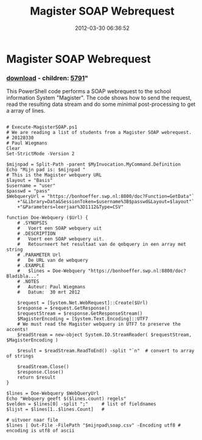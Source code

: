 ﻿---
pid:            3302
parent:         0
children:       5791
poster:         Paul Wiegmans
title:          Magister SOAP Webrequest
date:           2012-03-30 06:36:52
format:         posh
---

# Magister SOAP Webrequest

### [download](3302.ps1) - children: [5791](5791.md)"

This PowerShell code performs a SOAP webrequest to the school 
information System "Magister". The code shows how to send the request, 
read the resulting data stream and do some minimal post-processing to 
get a array of lines. 


```posh

# Execute-MagisterSOAP.ps1
# We are reading a list of students from a Magister SOAP webrequest.
# 20120330
# Paul Wiegmans
Clear
Set-StrictMode -Version 2

$mijnpad = Split-Path -parent $MyInvocation.MyCommand.Definition
Echo "Mijn pad is: $mijnpad "
# This is the Magister webquery URL
$layout = "Basis"
$username = "user"
$passwd = "pass"
$WebqueryUrl = "https://bonhoeffer.swp.nl:8800/doc?Function=GetData"`
	+"&Library=Data&SessionToken=$username%3B$passwd&Layout=$layout"`
	+"&Parameters=leerjaar%3D1112&Type=CSV"

function Doe-Webquery ($Url) {
	# .SYNOPSIS
	#	Voert een SOAP webquery uit
	# .DESCRIPTION
	#	Voert een SOAP webquery uit.
	#	Retourneert het resultaat van de qebquery in een array met string
	# .PARAMETER Url
	#	De URL van de webquery
	# .EXAMPLE
	#	$lines = Doe-Webquery "https://bonhoeffer.swp.nl:8800/doc?Bladibla..."
	# .NOTES
	# 	Auteur: Paul Wiegmans
	#	Datum:	30 mrt 2012
	
	$request = [System.Net.WebRequest]::Create($Url)
	$response = $request.GetResponse()
	$requestStream = $response.GetResponseStream()
	$MagisterEncoding = [System.Text.Encoding]::UTF7  
	# We must read the Magister webquery in UTF7 to preserve the accents!
	$readStream = new-object System.IO.StreamReader( $requestStream, $MagisterEncoding )

	$result = $readStream.ReadToEnd() -split "`n"  # convert to array of strings

	$readStream.Close()
	$response.Close()
	return $result
}

$lines = Doe-Webquery $WebQueryUrl
Echo "Webquery geeft $($lines.count) regels"
$velden = $lines[0] -split ";"     # list of fieldnames
$lijst = $lines[1..$lines.Count]   # 

# uitvoer naar file
$lines | Out-File -FilePath "$mijnpad\soap.csv" -Encoding utf8 # encoding is utf8 of ascii

```
